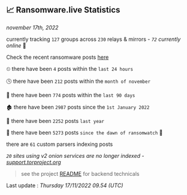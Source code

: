 
## 📈 Ransomware.live Statistics
_november 17th, 2022_

currently tracking `127` groups across `230` relays & mirrors - _`72` currently online_ 📡

Check the recent ransomware posts [here](https://www.ransomware.live/#/recentposts)


⏲ there have been `4` posts within the `last 24 hours`

🕓 there have been `212` posts within the `month of november`

📅 there have been `774` posts within the `last 90 days`

🏚 there have been `2987` posts since the `1st January 2022`

🚀 there have been `2252` posts `last year`

🦕 there have been `5273` posts `since the dawn of ransomwatch` 🐣

there are `61` custom parsers indexing posts

_`20` sites using v2 onion services are no longer indexed - [support.torproject.org](https://support.torproject.org/onionservices/v2-deprecation/)_

> see the project [README](https://github.com/jmousqueton/ransomwatch#readme) for backend technicals



Last update : _Thursday 17/11/2022 09.54 (UTC)_

